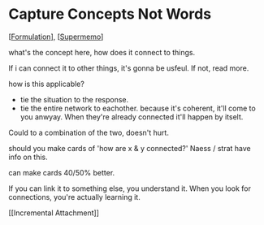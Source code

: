 # Capture Concepts Not Words
[[Formulation]], [[Supermemo]]

what's the concept here, how does it connect to things.

If i can connect it to other things, it's gonna be usfeul. If not, read more.



how is this applicable?
- tie the situation to the response.
- tie the entire network to eachother. because it's coherent, it'll come to you anwyay. When they're already connected it'll happen by itselt. 

Could to a combination of the two, doesn't hurt.

should you make cards of 'how are x & y connected?' 
Naess / strat have info on this.

can make cards 40/50% better.

If you can link it to something else, you understand it. When you look for connections, you're actually learning it. 


[[Incremental Attachment]]

[//begin]: # "Autogenerated link references for markdown compatibility"
[Formulation]: formulation "Formulation"
[Supermemo]: SuperMemo "SuperMemo"
[//end]: # "Autogenerated link references"